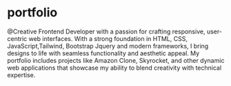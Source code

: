 # portfolio
@Creative Frontend Developer with a passion for crafting responsive, user-centric web interfaces. With a strong foundation in HTML, CSS, JavaScript,Tailwind, Bootstrap Jquery and modern frameworks, I bring designs to life with seamless functionality and aesthetic appeal. My portfolio includes projects like Amazon Clone, Skyrocket, and other dynamic web applications that showcase my ability to blend creativity with technical expertise.
